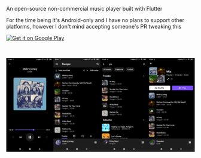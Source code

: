 An open-source non-commercial music player built with Flutter

For the time being it's Android-only and I have no plans to support other platforms, however
I don't mind accepting someone's PR tweaking this

[<img height="90px" alt='Get it on Google Play' src='https://play.google.com/intl/en_us/badges/static/images/badges/en_badge_web_generic.png'/>](https://play.google.com/store/apps/details?id=com.nt4f04und.sweyer)

<img alt="" src="./static_assets/readme/feature_graphic.png"></div>

<img alt="" src="./static_assets/readme/1.jpg" width="25%"><img alt="" src="./static_assets/readme/2.jpg" width="25%" /><img alt="" src="./static_assets/readme/3.jpg" width="25%" /><img alt="" src="./static_assets/readme/4.jpg" width="25%" />
